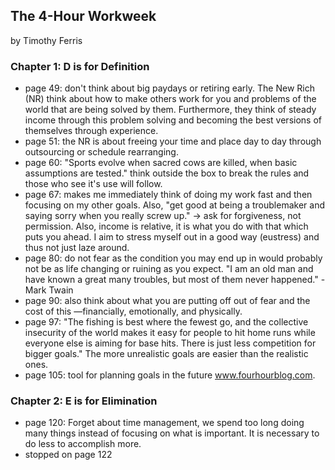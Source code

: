 ## The 4-Hour Workweek

by Timothy Ferris

### Chapter 1: D is for Definition
* page 49: don't think about big paydays or retiring early. The New Rich (NR) think about how to make others work for you and problems of the world that are being solved by them. Furthermore, they think of steady income through this problem solving and becoming the best versions of themselves through experience.
* page 51: the NR is about freeing your time and place day to day through outsourcing or schedule rearranging.
* page 60: "Sports evolve when sacred cows are killed, when basic assumptions are tested." think outside the box to break the rules and those who see it's use will follow.
* page 67: makes me immediately think of doing my work fast and then focusing on my other goals. Also, "get good at being a troublemaker and saying sorry when you really screw up." -> ask for forgiveness, not permission. Also, income is relative, it is what you do with that which puts you ahead. I aim to stress myself out in a good way (eustress) and thus not just laze around.
* page 80: do not fear as the condition you may end up in would probably not be as life changing or ruining as you expect. "I am an old man and have known a great many troubles, but most of them never happened." - Mark Twain
* page 90: also think about what you are putting off out of fear and the cost of this —financially, emotionally, and physically.
* page 97: "The fishing is best where the fewest go, and the collective insecurity of the world makes it easy for people to hit home runs while everyone else is aiming for base hits. There is just less competition for bigger goals." The more unrealistic goals are easier than the realistic ones.
* page 105: tool for planning goals in the future www.fourhourblog.com.

### Chapter 2: E is for Elimination
* page 120: Forget about time management, we spend too long doing many things instead of focusing on what is important. It is necessary to do less to accomplish more.
* stopped on page 122
